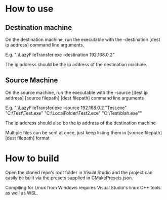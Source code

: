 # How to use

## Destination machine
On the destination machine, run the executable with the -destination [dest ip address] command line arguments.

E.g. ".\LazyFileTransfer.exe -destination 192.168.0.2"

The ip address should be the ip address of the destination machine.


## Source Machine
On the source machine, run the executable with the -source [dest ip address] [source filepath] [dest filepath] command line arguments 

E.g. ".\LazyFileTransfer.exe -source 192.168.0.2 "Test.exe" "C:\Test\Test.exe" "C:\LocalFolder\Test2.exe" "C:\Test\blah.exe""

The ip address should also be the ip address of the destination machine

Multiple files can be sent at once, just keep listing them in [source filepath] [dest filepath] format

# How to build

Open the cloned repo's root folder in Visual Studio and the project can easily be built via the presets supplied in CMakePresets.json. 

Compiling for Linux from Windows requires Visual Studio's linux C++ tools as well as WSL.
